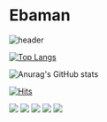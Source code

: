 # Ebaman

![header](https://capsule-render.vercel.app/api?type=waving&color=auto&height=250&section=header&text=Seungmin%20Park&fontSize=90)

[![Top Langs](https://github-readme-stats.vercel.app/api/top-langs/?username=smpark0213&layout=compact)](https://github.com/smpark0213/Park-Seung-min)


![Anurag's GitHub stats](https://github-readme-stats.vercel.app/api?username=smpark0213&show_icons=true&theme=radical&count_private=true&include_all_commits=ture&show_icons)


[![Hits](https://hits.seeyoufarm.com/api/count/incr/badge.svg?url=https%3A%2F%2Fgithub.com%2Fsmpark0213%2Fhit-counter&count_bg=%239200FF&title_bg=%2300E7FF&icon=&icon_color=%23F30000&title=Hits&edge_flat=false)](https://github.com/smpark0213/Ebaman/blob/main/README.md)


<img src="https://img.shields.io/badge/C%20Language-FF0000?style=flat-square&logo=C&logoColor=white"/>
<img src="https://img.shields.io/badge/C%2B%2B-FFFFE0?style=flat-square&logo=C++&logoColor=white"/>
<img src="https://img.shields.io/badge/Python-008B8B?style=flat-square&logo=Python&logoColor=white"/>
<img src="https://img.shields.io/badge/JAVA-FFF8DC?style=flat-square&logo=Java&logoColor=white"/>
<img src="https://img.shields.io/badge/JavaScript-FFFACD?style=flat-square&logo=JavaScript&logoColor=white"/>

